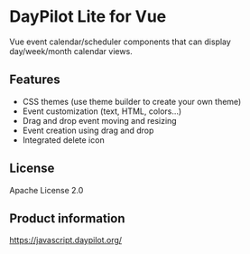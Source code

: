 DayPilot Lite for Vue
===================================

Vue event calendar/scheduler components that can display day/week/month calendar views.

Features
--------

* CSS themes (use theme builder to create your own theme)
* Event customization (text, HTML, colors...)
* Drag and drop event moving and resizing
* Event creation using drag and drop
* Integrated delete icon

License
-------
Apache License 2.0

Product information
-------------------
https://javascript.daypilot.org/
